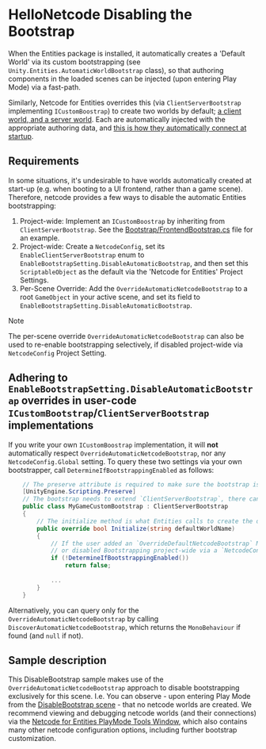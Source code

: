 # HelloNetcode Disabling the Bootstrap

When the Entities package is installed, it automatically creates a 'Default World' via its custom bootstrapping (see `Unity.Entities.AutomaticWorldBootstrap` class),
so that authoring components in the loaded scenes can be injected (upon entering Play Mode) via a fast-path.

Similarly, Netcode for Entities overrides this (via `ClientServerBootstrap` implementing `ICustomBoostrap`) to create two worlds by default;
[a client world, and a server world](https://docs.unity3d.com/Packages/com.unity.netcode@latest?subfolder=/manual/client-server-worlds.html).
Each are automatically injected with the appropriate authoring data,
and [this is how they automatically connect at startup](https://docs.unity3d.com/Packages/com.unity.netcode@latest?subfolder=/manual/network-connection.html#connection-flow).

## Requirements

In some situations, it's undesirable to have worlds automatically created at start-up (e.g. when booting to a UI frontend, rather than a game scene).
Therefore, netcode provides a few ways to disable the automatic Entities bootstrapping:
1. Project-wide: Implement an `ICustomBoostrap` by inheriting from `ClientServerBootstrap`. See the [Bootstrap/FrontendBootstrap.cs](../01_BootstrapAndFrontend/Bootstrap/FrontendBootstrap.cs) file for an example.
2. Project-wide: Create a `NetcodeConfig`, set its `EnableClientServerBootstrap` enum to `EnableBootstrapSetting.DisableAutomaticBootstrap`, and then set this `ScriptableObject` as the default via the 'Netcode for Entities' Project Settings. 
3. Per-Scene Override: Add the `OverrideAutomaticNetcodeBootstrap` to a root `GameObject` in your active scene, and set its field to `EnableBootstrapSetting.DisableAutomaticBootstrap`.

>[!NOTE]
> The per-scene override `OverrideAutomaticNetcodeBootstrap` can also be used to re-enable bootstrapping selectively, if disabled project-wide via `NetcodeConfig` Project Setting.

## Adhering to `EnableBootstrapSetting.DisableAutomaticBootstrap` overrides in user-code `ICustomBootstrap`/`ClientServerBootstrap` implementations 

If you write your own `ICustomBoostrap` implementation, it will **not** automatically respect `OverrideAutomaticNetcodeBootstrap`, nor any `NetcodeConfig.Global` setting.
To query these two settings via your own bootstrapper, call `DetermineIfBootstrappingEnabled` as follows:

```csharp
    // The preserve attribute is required to make sure the bootstrap is not stripped in il2cpp builds with stripping enabled.
    [UnityEngine.Scripting.Preserve]
    // The bootstrap needs to extend `ClientServerBootstrap`, there can only be one class extending it in the project.
    public class MyGameCustomBootstrap : ClientServerBootstrap
    {
        // The initialize method is what Entities calls to create the default worlds.
        public override bool Initialize(string defaultWorldName)
        {
            // If the user added an `OverrideDefaultNetcodeBootstrap` MonoBehaviour to their active scene,
            // or disabled Bootstrapping project-wide via a `NetcodeConfig.Global`, we should respect that here.
            if (!DetermineIfBootstrappingEnabled())
                return false;
            
            ...
        }
    }
```

Alternatively, you can query only for the `OverrideAutomaticNetcodeBootstrap` by calling `DiscoverAutomaticNetcodeBootstrap`, which returns the `MonoBehaviour` if found (and `null` if not).

## Sample description

This DisableBootstrap sample makes use of the `OverrideAutomaticNetcodeBootstrap` approach to disable bootstrapping exclusively for this scene.
I.e. You can observe - upon entering Play Mode from the [DisableBootstrap scene](DisableBootstrap.unity) - that no netcode worlds are created.
We recommend viewing and debugging netcode worlds (and their connections) via the [Netcode for Entities PlayMode Tools Window](https://docs.unity3d.com/Packages/com.unity.netcode@latest?subfolder=/manual/playmode-tool.html), which also contains many other netcode configuration options, including further bootstrap customization.
